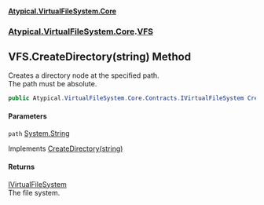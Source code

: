 #### [Atypical.VirtualFileSystem.Core](VirtualFileSystem.md 'VirtualFileSystem')
### [Atypical.VirtualFileSystem.Core](VirtualFileSystem.md#Atypical.VirtualFileSystem.Core 'Atypical.VirtualFileSystem.Core').[VFS](VFS.md 'Atypical.VirtualFileSystem.Core.VFS')

## VFS.CreateDirectory(string) Method

Creates a directory node at the specified path.  
The path must be absolute.

```csharp
public Atypical.VirtualFileSystem.Core.Contracts.IVirtualFileSystem CreateDirectory(string path);
```
#### Parameters

<a name='Atypical.VirtualFileSystem.Core.VFS.CreateDirectory(string).path'></a>

`path` [System.String](https://docs.microsoft.com/en-us/dotnet/api/System.String 'System.String')

Implements [CreateDirectory(string)](IVirtualFileSystem.CreateDirectory(string).md 'Atypical.VirtualFileSystem.Core.Contracts.IVirtualFileSystem.CreateDirectory(string)')

#### Returns
[IVirtualFileSystem](IVirtualFileSystem.md 'Atypical.VirtualFileSystem.Core.Contracts.IVirtualFileSystem')  
The file system.